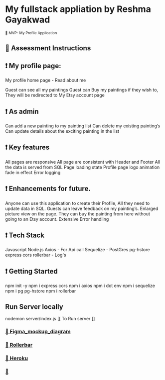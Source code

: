 # My fullstack appliation by Reshma Gayakwad

<sup>:apple: MVP- My Profile Application</sup>

## :memo: Assessment Instructions

## :exclamation: My profile page:
My profile home page - Read about me

Guest can see all my paintings
Guest can Buy my paintings if they wish to, They will be redirected to My Etsy account page

## :exclamation: As admin
Can add a new painting to my painting list
Can delete my existing painting’s 
Can update details about the exciting painting in the list

## :exclamation: Key features
All pages are responsive
All page are consistent with Header and Footer 
All the data is served from SQL 
Page loading state 
Profile page logo animation fade in effect
Error logging 


## :exclamation: Enhancements for future. 
Anyone can use this application to create their Profile, All they need to update data in SQL.
Guests can leave feedback on my painting’s.
Enlarged picture view on the page.
They can buy the painting from here without going to an Etsy account. 
Extensive Error handling 

## :exclamation: Tech Stack
Javascript
Node.js
Axios - For Api call
Sequelize - PostGres
pg-hstore
express
cors
rollerbar - Log's



## :exclamation: Getting Started
npm init -y
npm i express cors
npm i axios
npm i dot env
npm i sequelize
npm i pg pg-hstore
npm i rollerbar

## Run Server locally
nodemon server/index.js [[ To Run server ]]
 


### [:link: Figma_mockup_diagram](https://www.figma.com/file/M7NkLGIHf8YLuhM2J2U9uK/My-profile-project?node-id=0%3A1)


### [:link: Rollerbar]( )


### [:link: Heroku]( )


### [:link: ]( )